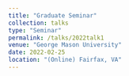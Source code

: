 ```yaml
---
title: "Graduate Seminar"
collection: talks
type: "Seminar" 
permalink: /talks/2022talk1
venue: "George Mason University"
date: 2022-02-25
location: "(Online) Fairfax, VA"
---
```

